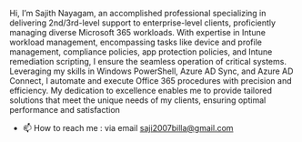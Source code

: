 Hi, I’m Sajith Nayagam, an accomplished professional specializing in delivering 2nd/3rd-level support to enterprise-level clients, proficiently managing diverse Microsoft 365 workloads. With expertise in Intune workload management, encompassing tasks like device and profile management, compliance policies, app protection policies, and Intune remediation scripting, I ensure the seamless operation of critical systems. Leveraging my skills in Windows PowerShell, Azure AD Sync, and Azure AD Connect, I automate and execute Office 365 procedures with precision and efficiency. My dedication to excellence enables me to provide tailored solutions that meet the unique needs of my clients, ensuring optimal performance and satisfaction

- 📫 How to reach me : via email saji2007billa@gmail.com

<!---
nsajith007/nsajith007 is a ✨ special ✨ repository because its `README.md` (this file) appears on your GitHub profile.
You can click the Preview link to take a look at your changes.
--->
